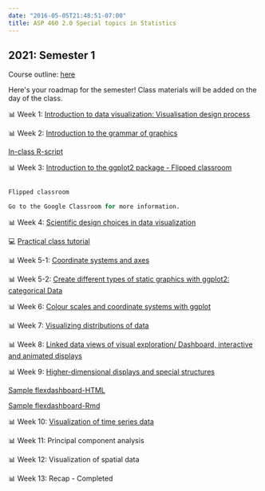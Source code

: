 ```yaml
---
date: "2016-05-05T21:48:51-07:00"
title: ASP 460 2.0 Special topics in Statistics 
---
```


## 2021: Semester 1

Course outline: [here](/CO/ASP_460_20_DataVisualisation.pdf)

Here's your roadmap for the semester! Class materials will be added on the day of the class.

 📊 Week 1: [Introduction to data visualization: Visualisation design process](/slides/lesson1viz.html) 


📊 Week 2: [Introduction to the grammar of graphics](/slides/lesson3viz2021.html)

[In-class R-script](/slides/code/scatterplot.R)

📊 Week 3: [Introduction to the ggplot2 package - Flipped classroom](/slides/mpg_visualization.html)

```r

Flipped classroom

Go to the Google Classroom for more information.

```

📊 Week 4: [Scientific design choices in data visualization](/slides/lesson4viz2021.html)

💻 [Practical class tutorial](/slides/diamonds_visualization.html)


📊 Week 5-1: [Coordinate systems and axes](/slides/lesson5viz2021.html)


📊 Week 5-2: [Create different types of static graphics with ggplot2: categorical Data](/slides/Data_visualization_2021.html)

📊 Week 6: [Colour scales and coordinate systems with ggplot](/slides/lesson6viz2021.html)

📊 Week 7: [Visualizing distributions of data](/slides/dis.html)

📊 Week 8:  [Linked data views of visual exploration/ Dashboard, interactive and animated displays](/slides/interactiveplots.html)

📊 Week 9: [Higher-dimensional displays and special structures](/slides/hd.html)

[Sample flexdashboard-HTML](/slides/flexdashboard/Flexdashboard1.html)

[Sample flexdashboard-Rmd](/slides/flexdashboard/Flexdashboard1.Rmd)

📊 Week 10: [Visualization of time series data](/slides/tsviz2021.html)

📊 Week 11: Principal component analysis

📊 Week 12: Visualization of spatial data

📊 Week 13: Recap - Completed 





